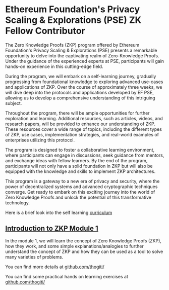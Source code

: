 # Ethereum Foundation's Privacy Scaling &amp; Explorations (PSE) ZK Fellow Contributor

The Zero Knowledge Proofs (ZKP) program offered by Ethereum Foundation's Privacy Scaling & Explorations (PSE) presents a remarkable opportunity to delve into the captivating realm of Zero-Knowledge Proofs. Under the guidance of the experienced experts at PSE, participants will gain hands-on experience in this cutting-edge field.

During the program, we will embark on a self-learning journey, gradually progressing from foundational knowledge to exploring advanced use-cases and applications of ZKP. Over the course of approximately three weeks, we will dive deep into the protocols and applications developed by EF PSE, allowing us to develop a comprehensive understanding of this intriguing subject.

Throughout the program, there will be ample opportunities for further exploration and learning. Additional resources, such as articles, videos, and research papers, will be provided to enhance our understanding of ZKP. These resources cover a wide range of topics, including the different types of ZKP, use cases, implementation strategies, and real-world examples of enterprises utilizing this protocol.

The program is designed to foster a collaborative learning environment, where participants can engage in discussions, seek guidance from mentors, and exchange ideas with fellow learners. By the end of the program, participants will not only have a solid foundation in ZKP but will also be equipped with the knowledge and skills to implement ZKP architectures.

This program is a gateway to a new era of privacy and security, where the power of decentralized systems and advanced cryptographic techniques converge. Get ready to embark on this exciting journey into the world of Zero Knowledge Proofs and unlock the potential of this transformative technology.

Here is a brief look into the self learning [curriculum](https://raw.githubusercontent.com/thogiti/EFPSEZKFellowSummer/main/content/images/curriculum.png)

## [Introduction to ZKP Module 1](https://github.com/thogiti/EFPSEZKFellowSummer/tree/main/Module%201%20-%20Intro%20to%20ZK)

In the module 1, we will learn the concept of Zero Knowledge Proofs (ZKP), how they work, and some simple explanations/analogies to further understand the concept of ZKP and how they can be used as a tool to solve many varieties of problems. 

You can find more details at [github.com/thogiti/](https://github.com/thogiti/EFPSEZKFellowSummer/tree/main/Module%201%20-%20Intro%20to%20ZK)

You can find some practical hands on learning exercises at [github.com/thogiti/](https://github.com/thogiti/EFPSEZKFellowSummer/blob/main/Module%201%20-%20Intro%20to%20ZK/Exercises.md)
